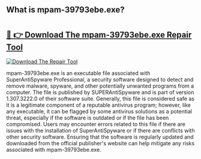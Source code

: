 ## What is mpam-39793ebe.exe? 

# <h2><a href="https://exedetect.com/download.php?mpam-39793ebe.exe">🔗 👉 Download The mpam-39793ebe.exe Repair Tool</a></h2>

[![Download The Repair Tool](https://exedetect.com/download-button.jpg)](https://exedetect.com/download.php?mpam-39793ebe.exe)

mpam-39793ebe.exe is an executable file associated with SuperAntiSpyware Professional, a security software designed to detect and remove malware, spyware, and other potentially unwanted programs from a computer. The file is published by SUPERAntiSpyware and is part of version 1.307.3222.0 of their software suite. Generally, this file is considered safe as it is a legitimate component of a reputable antivirus program; however, like any executable, it can be flagged by some antivirus solutions as a potential threat, especially if the software is outdated or if the file has been compromised. Users may encounter errors related to this file if there are issues with the installation of SuperAntiSpyware or if there are conflicts with other security software. Ensuring that the software is regularly updated and downloaded from the official publisher's website can help mitigate any risks associated with mpam-39793ebe.exe.